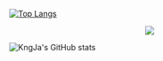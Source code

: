 <!---
- 👋 Hi, I’m @KngJa
- 👀 I’m interested in ...
- 🌱 I’m currently learning ...
- 💞️ I’m looking to collaborate on ...
- 📫 How to reach me ...

KngJa/KngJa is a ✨ special ✨ repository because its `README.md` (this file) appears on your GitHub profile.
You can click the Preview link to take a look at your changes.
--->
[![Top Langs](https://github-readme-stats.vercel.app/api/top-langs/?username=cyzhou&layout=compact)](https://github.com/anuraghazra/github-readme-stats)
<p align="center">
  <a href="[https://github.com/KngJa](https://github.com/KngJa?tab=repositories)">  <!--热门语言，可修改-->
    <img src="https://github-readme-stats-eight-theta.vercel.app/api/top-langs/?username=KngJa&layout=compact&langs_count=5&theme=algolia"/>  <!--可修改-->
  </a>
</p>

![KngJa's GitHub stats](https://github-readme-stats.vercel.app/api?username=KngJa&theme=synthwave&show_icons=true&hide=issues,stars)
